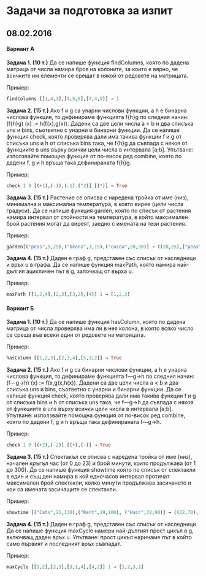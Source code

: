 Задачи за подготовка за изпит
=============================

## 08.02.2016

#### Вариант А

**Задача 1. (10 т.)** Да се напише функция findColumns, която по дадена матрица от числа намира броя на колоните, за които е вярно, че всичките им елементи се срещат в някой от редовете на матрицата.

Пример:

```haskell
findColumns [[1,4,3],[4,5,6],[7,4,9]] → 1
```

**Задача 2. (15 т.)** Ако f и g са унарни числови функции, а h е бинарна числова функция, то дефинираме функцията f{h}g по следния начин: (f{h}g) (x) := h(f(x),g(x)). Дадени са две цели числа a < b и два списъка uns и bins, съответно с унарни и бинарни функции. Да се напише функция check, която проверява дали има такива функции f и g от списъка uns и h от списъка bins така, че f{h}g да съвпада с някоя от функциите в uns върху всички цели числа в интервала [a;b].
Упътване: използвайте помощна функция от по-висок ред combine, която по дадени f, g и h връща така дефинираната f{h}g.

Пример:

```haskell
check 1 9 [(+1),(-1),(-1).(^2)] [(*)] → True
```

**Задача 3. (15 т.)** Растение се описва с наредена тройка от име (низ), минимална и максимална температура, в която вирее (цели числа градуси). Да се напише функция garden, която по списък от растения намира интервал от стойности на температура, в който максимален брой растения могат да виреят, заедно с имената на тези растения.

Пример:

```haskell
garden[("peas",5,25),("beans",3,15),("cocoa",20,30)] → ((20,25),["peas","cocoa"])
```

**Задача 4. (15 т.)** Даден е граф g, представен със списък от наследници и връх u в графа. Да се напише функция maxPath, която намира най-дългия ацикличен път в g, започващ от върха u.

Пример:

```haskell
maxPath [[1,2,4],[2,3],[3,2],[4]] 1 → [1,2,3]
```

#### Вариант Б

**Задача 1. (10 т.)** Да се напише функция hasColumn, която по дадена матрица от числа проверява има ли в нея колона, в която всяко число се среща във всеки един от редовете на матрицата.

Пример:

```haskell
hasColumn [[1,2,3],[2,3,4],[5,3,2]] → True
```

**Задача 2. (15 т.)** Ако f и g са бинарни числови функции, а h е унарна числова функция, то дефинираме функцията f—g→h по следния начин: (f—g→h) (x) := f(x,g(x,h(x)). Дадени са две цели числа a < b и два списъка uns и bins, съответно с унарни и бинарни функции. Да се напише функция check, която проверява дали има такива функции f и g от списъка bins и h от списъка uns така, че f—g→h да съвпада с някоя от функциите в uns върху всички цели числа в интервала [a;b].
Упътване: използвайте помощна функция от по-висок ред combine, която по дадени f, g и h връща така дефинираната f—g→h.

Пример:

```haskell
check 1 9 [(+2),(-2)] [(+),(-)] → True
```

**Задача 3. (15 т.)** Спектакъл се описва с наредена тройка от име (низ), начален кръгъл час (от 0 до 23) и брой минути, които продължава (от 1 до 300). Да се напише функция showtime която по списък от спектакли в един и същ ден намира в кой едночасов интервал протичат максимален брой спектакли, колко минути продължава засичането и кои са имената засичащите се спектакли.

Пример:

```haskell
showtime [("Cats",21,130),("Rent",19,100), ("Hair",22,90)] → ((22,70),["Cats","Hair"])
```

**Задача 4. (15 т.)** Даден е граф g, представен със списък от наследници. Да се напише функция maxCycle намери най-дългият прост цикъл в g, включващ даден връх u. Упътване: прост цикъл наричаме път в който само първият и последният връх съвпадат.

Пример:

```haskell
maxCycle [[1,2],[2,3],[3,1,4],[4,2]] 1 → [1,2,3,1]
```
